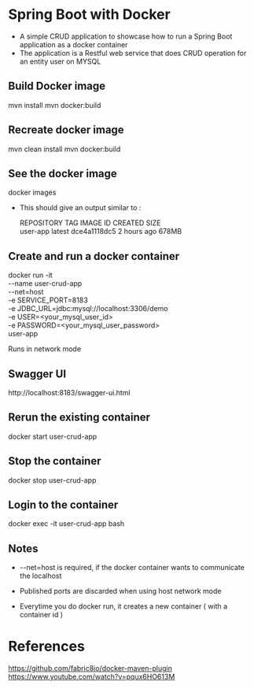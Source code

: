 
# Spring Boot with Docker

* A simple CRUD application to showcase how to run a Spring Boot application as a docker container
* The application is a Restful web service that does CRUD operation for an entity user on MYSQL 
	
## Build Docker image

mvn install
mvn docker:build

## Recreate docker image 

mvn clean install
mvn docker:build

## See the docker image

docker images

* This should give an output similar to :
	
	REPOSITORY          TAG                 IMAGE ID            CREATED             SIZE   
        user-app            latest              dce4a1118dc5        2 hours ago         678MB

## Create and run a docker container 

docker run -it \
--name user-crud-app \
--net=host \
-e SERVICE_PORT=8183 \
-e JDBC_URL=jdbc:mysql://localhost:3306/demo \
-e USER=<your_mysql_user_id> \
-e PASSWORD=<your_mysql_user_password> \
user-app 

 Runs in network mode 

## Swagger UI

http://localhost:8183/swagger-ui.html

## Rerun the existing container

docker start user-crud-app

## Stop the container

docker stop user-crud-app

## Login to the container

docker exec -it user-crud-app bash

## Notes

* --net=host is required, if the docker container wants to communicate 
  the localhost

* Published ports are discarded when using host network mode 

* Everytime you do docker run, it creates a new container ( with a container id ) 

References
==========
https://github.com/fabric8io/docker-maven-plugin 
https://www.youtube.com/watch?v=pqux6HO613M

